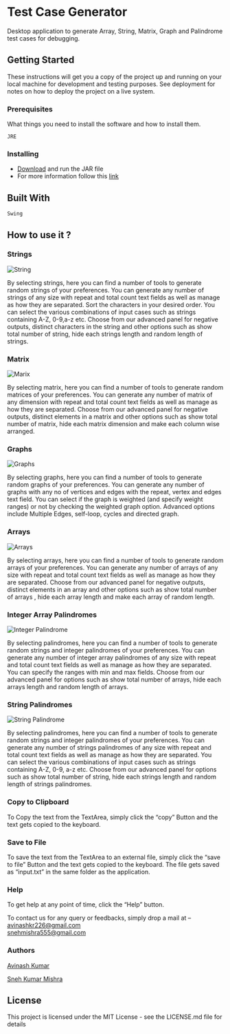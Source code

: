 <h1>Test Case Generator</h1>
Desktop application to generate Array, String, Matrix, Graph and Palindrome test cases for debugging.
<h2>Getting Started</h2>
These instructions will get you a copy of the project up and running on your local machine for development and testing purposes. See deployment for notes on how to deploy the project on a live system.

<h3>Prerequisites</h3>
What things you need to install the software and how to install them.

```
JRE
```
<h3>Installing</h3>

+ [Download](https://sourceforge.net/projects/test-case-generator-tool/) and run the JAR file
+ For more information follow this [link](http://www.bambootree.in/test-case-generator.html)

<h2>Built With</h2>

```
Swing
```

<h2> How to use it ? </h2>

<h3> Strings </h3>

![](http://betaplay.xyz/string.jpg "String")

By selecting strings, here you can find a number of tools to generate random strings of your preferences. You can generate any number of strings of any size with repeat and total count text fields as well as manage as how they are separated. Sort the characters in your desired order. You can select the various combinations of input cases such as strings containing A-Z, 0-9,a-z etc. Choose from our advanced panel for negative outputs, distinct characters in the string and other options such as show total number of string, hide each strings length and random length of strings. 

<h3> Matrix </h3>

![](http://betaplay.xyz/matrix.jpg "Marix")

By selecting matrix, here you can find a number of tools to generate random matrices of your preferences. You can generate any number of matrix of any dimension with repeat and total count text fields as well as manage as how they are separated. Choose from our advanced panel for negative outputs, distinct elements in a matrix and other options such as show total number of matrix, hide each matrix dimension and make each column wise arranged. 

<h3> Graphs </h3>

![](http://betaplay.xyz/graph.jpg "Graphs")

By selecting graphs, here you can find a number of tools to generate random graphs of your preferences. You can generate any number of graphs with any no of vertices and edges with the repeat, vertex and edges text field. You can select if the graph is weighted (and specify weight ranges) or not by checking the weighted graph option. Advanced options include Multiple Edges, self-loop, cycles and directed graph.    

<h3> Arrays </h3>

![](http://betaplay.xyz/array.jpg "Arrays")

By selecting arrays, here you can find a number of tools to generate random arrays of your preferences. You can generate any number of arrays of any size with repeat and total count text fields as well as manage as how they are separated. Choose from our advanced panel for negative outputs, distinct elements in an array and other options such as show total number of arrays  , hide each array length and make each array of random length. 	

<h3> Integer Array Palindromes </h3>

![](http://betaplay.xyz/integer_palindrome.jpg "Integer Palindrome")
 
By selecting palindromes, here you can find a number of tools to generate random strings and integer palindromes of your preferences. You can generate any number of integer array palindromes of any size with repeat and total count text fields as well as manage as how they are separated. You can specify the ranges with min and max fields. Choose from our advanced panel for options such as show total number of arrays, hide each arrays length and random length of arrays.

<h3> String Palindromes </h3>

![](http://betaplay.xyz/string_palindrome.jpg "String Palindrome")
 
By selecting palindromes, here you can find a number of tools to generate random strings and integer palindromes of your preferences. You can generate any number of strings palindromes of any size with repeat and total count text fields as well as manage as how they are separated. You can select the various combinations of input cases such as strings containing A-Z, 0-9, a-z etc. Choose from our advanced panel for options such as show total number of string, hide each strings length and random length of strings palindromes.


<h3> Copy to Clipboard </h3>

To Copy the text from the TextArea, simply click the “copy” Button and the text gets copied to the keyboard. 

<h3> Save to File </h3>

To save the text from the TextArea to an external file, simply click the “save to file” Button and the text gets copied to the keyboard. The file gets saved as “input.txt” in the same folder as the application. 

<h3> Help </h3>

To get help at any point of time, click the “Help” button.



To contact us for any query or feedbacks, simply drop a mail at – <br>
avinashkr226@gmail.com <br>
snehmishra555@gmail.com 


<h3>Authors</h3>

[Avinash Kumar](https://github.com/akisonlyforu/)

[Sneh Kumar Mishra](https://github.com/sneh-m/)
<h2>License</h2>
This project is licensed under the MIT License - see the LICENSE.md file for details
